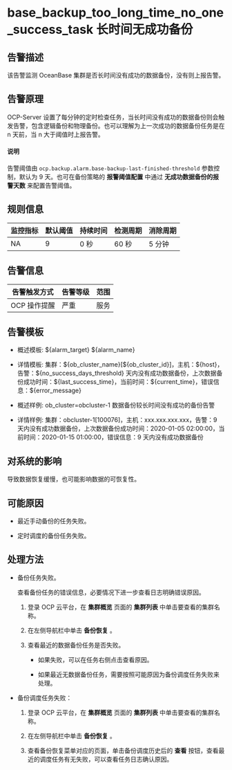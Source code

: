 base_backup_too_long_time_no_one_success_task 长时间无成功备份
===========================================================================

告警描述
-------------------------

该告警监测 OceanBase 集群是否长时间没有成功的数据备份，没有则上报告警。

告警原理
-------------------------

OCP-Server 设置了每分钟的定时检查任务，当长时间没有成功的数据备份则会触发告警，包含逻辑备份和物理备份。也可以理解为上一次成功的数据备份任务是在 n 天前，当 n 大于阈值时上报告警。

  <main id="notice" type='explain'>
    <h4>说明</h4>
    <p>告警阈值由 <code>ocp.backup.alarm.base-backup-last-finished-threshold</code> 参数控制，默认为 9 天。也可在备份策略的 <strong>报警阈值配置</strong> 中通过 <strong>无成功数据备份的报警天数</strong> 来配置告警阈值。</p>
  </main>

规则信息
-------------------------

| 监控指标 | 默认阈值 | 持续时间 | 检测周期 | 消除周期 |
|------|------|------|------|------|
| NA   | 9    | 0 秒  | 60 秒 | 5 分钟 |

告警信息
-------------------------

|  告警触发方式  | 告警等级 | 范围 |
|----------|------|----|
| OCP 操作提醒 | 严重   | 服务 |

告警模板
-------------------------

* 概述模板: \${alarm_target} \${alarm_name}

* 详情模板: 集群：\${ob_cluster_name}[\${ob_cluster_id}]，主机：\${host}，告警：\${no_success_days_threshold} 天内没有成功数据备份，上次数据备份成功时间：\${last_success_time}，当前时间：\${current_time}，错误信息：\${error_message}
  
* 概述样例: ob_cluster=obcluster-1 数据备份较长时间没有成功的备份告警

* 详情样例: 集群：obcluster-1[100076]，主机：xxx.xxx.xxx.xxx，告警：9 天内没有成功数据备份，上次数据备份成功时间：2020-01-05 02:00:00，当前时间：2020-01-15 01:00:00，错误信息：9 天内没有成功数据备份

对系统的影响
---------------------------

导致数据恢复缓慢，也可能影响数据的可恢复性。

可能原因
-------------------------

* 最近手动备份的任务失败。

* 定时调度的备份任务失败。

处理方法
-------------------------

* 备份任务失败。

  查看备份任务的错误信息，必要情况下进一步查看日志明确错误原因。
  1. 登录 OCP 云平台，在 **集群概览** 页面的 **集群列表** 中单击要查看的集群名称。

  2. 在左侧导航栏中单击 **备份恢复** 。

  3. 查看最近的数据备份任务是否失败。

     * 如果失败，可以在任务右侧点击查看原因。

     * 如果最近无数据备份任务，需要按照可能原因为备份调度任务失败来处理。

* 备份调度任务失败：

  1. 登录 OCP 云平台，在 **集群概览** 页面的 **集群列表** 中单击要查看的集群名称。

  2. 在左侧导航栏中单击 **备份恢复** 。

  3. 查看备份恢复菜单对应的页面，单击备份调度历史后的 **查看** 按钮，查看最近的调度任务有无失败，可以查看任务日志确认原因。
